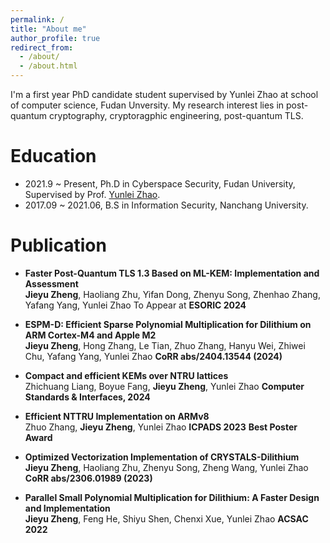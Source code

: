 ```yaml
---
permalink: /
title: "About me"
author_profile: true
redirect_from: 
  - /about/
  - /about.html
---
```


I'm a first year PhD candidate student supervised by Yunlei Zhao at school of computer science, Fudan Unversity. My research interest lies in post-quantum cryptography, cryptoragphic engineering, post-quantum TLS.

Education
======
* 2021.9 ~ Present, Ph.D in Cyberspace Security, Fudan University, Supervised by Prof. [Yunlei Zhao](https://cs.fudan.edu.cn/3f/ba/c25909a278458/page.htm).
* 2017.09 ~ 2021.06, B.S in Information Security, Nanchang University.



Publication
======
- **Faster Post-Quantum TLS 1.3 Based on ML-KEM: Implementation and Assessment**<br>
**Jieyu Zheng**, Haoliang Zhu, Yifan Dong, Zhenyu Song, Zhenhao Zhang, Yafang Yang, Yunlei Zhao
To Appear at **ESORIC 2024**

- **ESPM-D: Efficient Sparse Polynomial Multiplication for Dilithium on ARM Cortex-M4 and Apple M2**<br>
**Jieyu Zheng**, Hong Zhang, Le Tian, Zhuo Zhang, Hanyu Wei, Zhiwei Chu, Yafang Yang, Yunlei Zhao
**CoRR abs/2404.13544 (2024)**

- **Compact and efficient KEMs over NTRU lattices**<br>
Zhichuang Liang, Boyue Fang, **Jieyu Zheng**,  Yunlei Zhao
**Computer Standards & Interfaces, 2024**

- **Efficient NTTRU Implementation on ARMv8**<br>
Zhuo Zhang, **Jieyu Zheng**, Yunlei Zhao
**ICPADS 2023**
**Best Poster Award**

- **Optimized Vectorization Implementation of CRYSTALS-Dilithium**<br>
**Jieyu Zheng**, Haoliang Zhu, Zhenyu Song, Zheng Wang, Yunlei Zhao
**CoRR abs/2306.01989 (2023)**

- **Parallel Small Polynomial Multiplication for Dilithium: A Faster Design and Implementation**<br>
**Jieyu Zheng**, Feng He, Shiyu Shen, Chenxi Xue, Yunlei Zhao
**ACSAC 2022**

  


